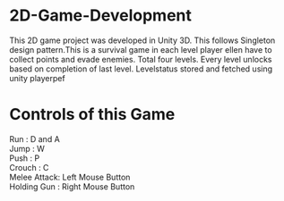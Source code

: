 # 2D-Game-Development
This 2D game project was developed in Unity 3D. This follows Singleton design pattern.This is a survival game in each level player ellen have to collect points and evade enemies. Total four levels. Every level unlocks based on completion of last level. Levelstatus stored and fetched using unity playerpef
# Controls of this Game
Run         : D and A
<br/>Jump        : W
<br/>Push        : P
<br/>Crouch      : C
<br/>Melee Attack: Left Mouse Button
<br/>Holding Gun : Right Mouse Button
